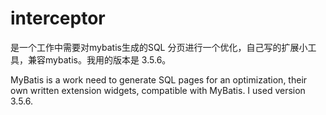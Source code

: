 # interceptor
是一个工作中需要对mybatis生成的SQL 分页进行一个优化，自己写的扩展小工具，兼容mybatis。我用的版本是 3.5.6。

MyBatis is a work need to generate SQL pages for an optimization, their own written extension widgets, compatible with MyBatis. I used version 3.5.6.
